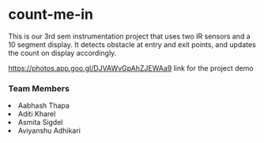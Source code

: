 # count-me-in

This is our 3rd sem instrumentation project that uses two IR sensors and a 10 segment display. It detects obstacle at entry and exit points, and updates the count on display accordingly.

https://photos.app.goo.gl/DJVAWvGpAhZJEWAa9 link for the project demo

<h3>Team Members</h3>

<li>Aabhash Thapa
<li>Aditi Kharel
<li>Asmita Sigdel
<li>Aviyanshu Adhikari 
